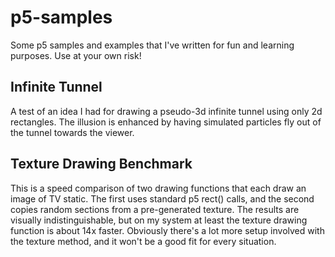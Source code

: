 # p5-samples
Some p5 samples and examples that I've written for fun and learning purposes. Use at your own risk!

## Infinite Tunnel
A test of an idea I had for drawing a pseudo-3d infinite tunnel using only 2d rectangles. 
The illusion is enhanced by having simulated particles fly out of the tunnel towards the viewer.

## Texture Drawing Benchmark
This is a speed comparison of two drawing functions that each draw an image of TV static. The first uses standard p5 rect() calls, and the second copies random sections from a pre-generated texture. The results are visually indistinguishable, but on my system at least the texture drawing function is about 14x faster. Obviously there's a lot more setup involved with the texture method, and it won't be a good fit for every situation.

